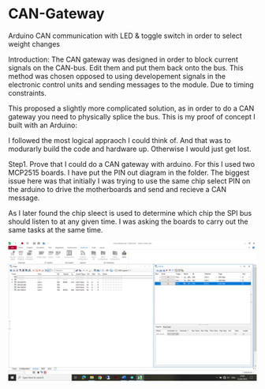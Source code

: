 # CAN-Gateway
Arduino CAN communication with LED &amp; toggle switch in order to select weight changes

Introduction: The CAN gateway was designed in order to block current signals on the CAN-bus. Edit them and put them back onto the bus. This method was chosen opposed to using developement signals in the electronic control units and sending messages to the module. Due to timing constraints.

This proposed a slightly more complicated solution, as in order to do a CAN gateway you need to physically splice the bus. This is my proof of concept I built with an Arduino:

I followed the most logical appraoch I could think of. And that was to modurarly build the code and hardware up. Otherwise I would just get lost.

Step1. Prove that I could do a CAN gateway with arduino. 
For this I used two MCP2515 boards. I have put the PIN out diagram in the folder. The biggest issue here was that initially I was trying to use the same chip select PIN on the arduino to drive the motherboards and send and recieve a CAN message.

As I later found the chip sleect is used to determine which chip the SPI bus should listen to at any given time. I was asking the boards to carry out the same tasks at the same time.

![Screenshot](https://github.com/CameronCode22/CAN-Gateway/blob/main/Image_Folder_GitHub/CAN_Passthrough.png?raw=true)




